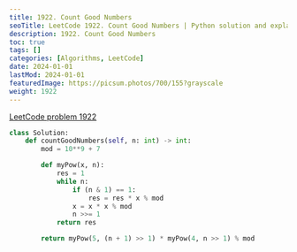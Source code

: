 ```yaml
---
title: 1922. Count Good Numbers
seoTitle: LeetCode 1922. Count Good Numbers | Python solution and explanation
description: 1922. Count Good Numbers
toc: true
tags: []
categories: [Algorithms, LeetCode]
date: 2024-01-01
lastMod: 2024-01-01
featuredImage: https://picsum.photos/700/155?grayscale
weight: 1922
---
```


[LeetCode problem 1922](https://leetcode.com/problems/count-good-numbers/)

```python
class Solution:
    def countGoodNumbers(self, n: int) -> int:
        mod = 10**9 + 7

        def myPow(x, n):
            res = 1
            while n:
                if (n & 1) == 1:
                    res = res * x % mod
                x = x * x % mod
                n >>= 1
            return res

        return myPow(5, (n + 1) >> 1) * myPow(4, n >> 1) % mod

```
